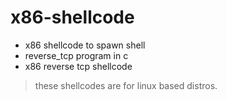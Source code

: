 # x86-shellcode
* x86 shellcode to spawn shell
* reverse_tcp program in c
* x86 reverse tcp shellcode

> these shellcodes are for linux based distros.
